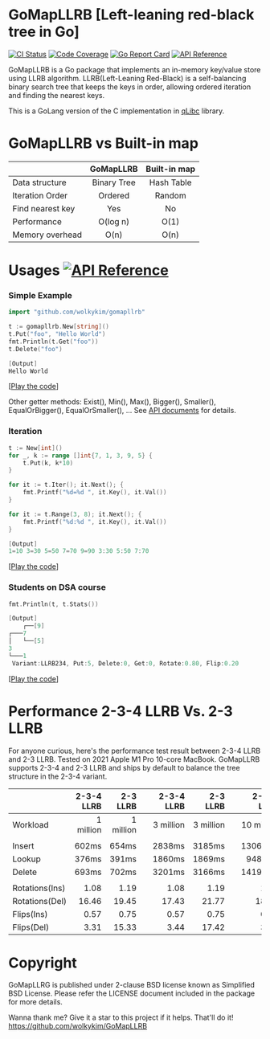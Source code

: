 GoMapLLRB [Left-leaning red-black tree in Go]
=============================================

[![CI Status](https://github.com/wolkykim/gomapllrb/workflows/CI/badge.svg)](https://github.com/wolkykim/gomapllrb/actions) [![Code Coverage](https://github.com/wolkykim/gomapllrb/wiki/coverage.svg)](https://raw.githack.com/wiki/wolkykim/gomapllrb/coverage.html) [![Go Report Card](https://goreportcard.com/badge/github.com/wolkykim/gomapllrb)](https://goreportcard.com/report/github.com/wolkykim/gomapllrb) [![API Reference](https://pkg.go.dev/badge/github.com/wolkykim/gomapllrb.svg)](https://pkg.go.dev/github.com/wolkykim/gomapllrb)

GoMapLLRB is a Go package that implements an in-memory key/value store using LLRB algorithm.
LLRB(Left-Leaning Red-Black) is a self-balancing binary search tree that keeps the keys in order,
allowing ordered iteration and finding the nearest keys.

This is a GoLang version of the C implementation in
[qLibc](https://github.com/wolkykim/qlibc) library.

# GoMapLLRB vs Built-in map

|                     | GoMapLLRB    | Built-in map |
| ------------------- | :----------: | :----------: |
| Data structure      | Binary Tree  | Hash Table   |
| Iteration Order     | Ordered      | Random       |
| Find nearest key    | Yes          | No           |
| Performance         | O(log n)     | O(1)         |
| Memory overhead     | O(n)         | O(n)         |

# Usages [![API Reference](https://pkg.go.dev/badge/github.com/wolkykim/gomapllrb.svg)](https://pkg.go.dev/github.com/wolkykim/gomapllrb)

### Simple Example

```go
import "github.com/wolkykim/gomapllrb"

t := gomapllrb.New[string]()
t.Put("foo", "Hello World")
fmt.Println(t.Get("foo"))
t.Delete("foo")

[Output]
Hello World
```
[[Play the code](https://go.dev/play/p/lu33sWg1zdz)]

Other getter methods: Exist(), Min(), Max(), Bigger(), Smaller(), EqualOrBigger(), EqualOrSmaller(), ...
See [API documents](https://pkg.go.dev/github.com/wolkykim/gomapllrb#section-documentation) for details.

### Iteration

```go
t := New[int]()
for _, k := range []int{7, 1, 3, 9, 5} {
    t.Put(k, k*10)
}

for it := t.Iter(); it.Next(); {
    fmt.Printf("%d=%d ", it.Key(), it.Val())
}

for it := t.Range(3, 8); it.Next(); {
    fmt.Printf("%d:%d ", it.Key(), it.Val())
}

[Output]
1=10 3=30 5=50 7=70 9=90 3:30 5:50 7:70
```
[[Play the code](https://go.dev/play/p/ua19jQ6WnaS)]

### Students on DSA course
```go
fmt.Println(t, t.Stats())

[Output]
    ┌──[9]
┌───7
│   └──[5]
3
└───1
 Variant:LLRB234, Put:5, Delete:0, Get:0, Rotate:0.80, Flip:0.20
```
[[Play the code](https://go.dev/play/p/TssSkvYvmV-)]

# Performance 2-3-4 LLRB Vs. 2-3 LLRB

For anyone curious, here's the performance test result between 2-3-4 LLRB and 2-3 LLRB.
Tested on 2021 Apple M1 Pro 10-core MacBook. GoMapLLRB supports 2-3-4 and 2-3 LLRB and
ships by default to balance the tree structure in the 2-3-4 variant.

|                | 2-3-4 LLRB | 2-3 LLRB   | | 2-3-4 LLRB | 2-3 LLRB   | | 2-3-4 LLRB | 2-3 LLRB   |
| ---------------| ---------: | ---------: |-| ---------: | ---------: |-| ---------: | ---------: |
| Workload       | 1 million  | 1 million  | | 3 million  | 3 million  | | 10 million | 10 million |
|                |            |            | |            |            | |            |            |
| Insert         |      602ms |      654ms | |     2838ms |     3185ms | |    13065ms |    13412ms |
| Lookup         |      376ms |      391ms | |     1860ms |     1869ms | |     9480ms |    10647ms |
| Delete         |      693ms |      702ms | |     3201ms |     3166ms | |    14199ms |    15594ms |
|                |            |            | |            |            | |            |            |
| Rotations(Ins) |       1.08 |       1.19 | |       1.08 |       1.19 | |       1.08 |       1.19 |
| Rotations(Del) |      16.46 |      19.45 | |      17.43 |      21.77 | |      18.64 |      23.53 |
| Flips(Ins)     |       0.57 |       0.75 | |       0.57 |       0.75 | |       0.57 |       0.75 |
| Flips(Del)     |       3.31 |      15.33 | |       3.44 |      17.42 | |       3.58 |      18.45 |

# Copyright

GoMapLLRG is published under 2-clause BSD license known as Simplified BSD License.
Please refer the LICENSE document included in the package for more details.

Wanna thank me? Give it a star to this project if it helps. That'll do it!
https://github.com/wolkykim/GoMapLLRB
